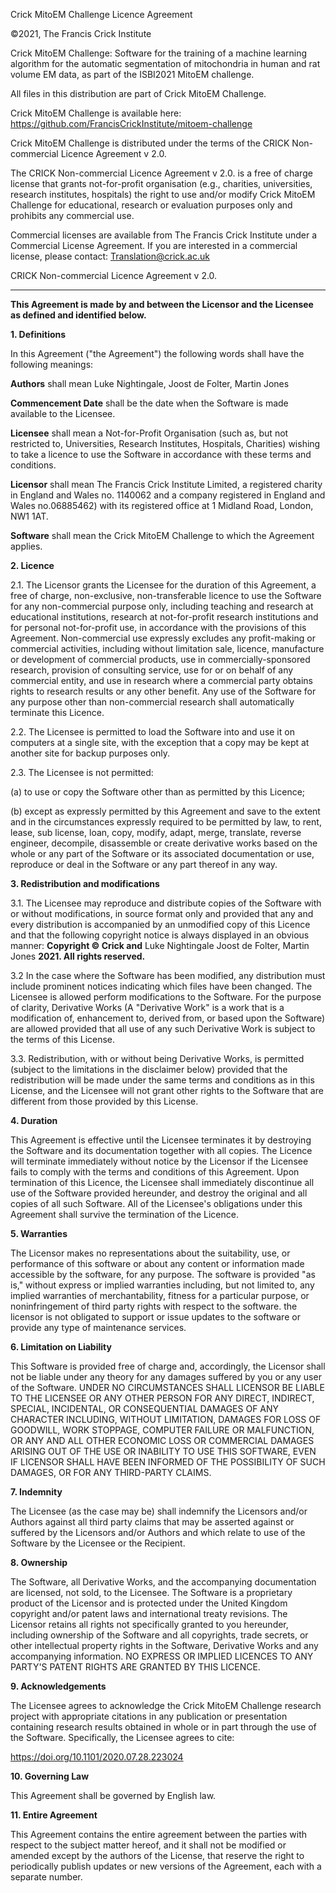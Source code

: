 Crick MitoEM Challenge Licence Agreement

©2021, The Francis Crick Institute

Crick MitoEM Challenge: Software for the training of a machine learning algorithm for the automatic segmentation of mitochondria in human and rat volume EM data, as part of the ISBI2021 MitoEM challenge.

All files in this distribution are part of Crick MitoEM Challenge.

Crick MitoEM Challenge is available here: https://github.com/FrancisCrickInstitute/mitoem-challenge

Crick MitoEM Challenge is distributed under the terms of the CRICK Non-commercial Licence Agreement v 2.0.

The CRICK Non-commercial Licence Agreement v 2.0. is a free of charge license that grants not-for-profit organisation (e.g., charities, universities, research institutes, hospitals) the right to use and/or modify Crick MitoEM Challenge for educational, research or evaluation purposes only and prohibits any commercial use.

Commercial licenses are available from The Francis Crick Institute under a Commercial License Agreement. If you are interested in a commercial license, please contact: Translation@crick.ac.uk

CRICK Non-commercial Licence Agreement v 2.0.
___

**This Agreement is made by and between the Licensor and the Licensee as defined and identified below.**

**1. Definitions**

In this Agreement (&quot;the Agreement&quot;) the following words shall have the following meanings:

**Authors** shall mean Luke Nightingale, Joost de Folter, Martin Jones

**Commencement Date** shall be the date when the Software is made available to the Licensee.

**Licensee** shall mean a Not-for-Profit Organisation (such as, but not restricted to, Universities, Research Institutes, Hospitals, Charities) wishing to take a licence to use the Software in accordance with these terms and conditions.

**Licensor** shall mean The Francis Crick Institute Limited, a registered charity in England and Wales no. 1140062 and a company registered in England and Wales no.06885462) with its registered office at 1 Midland Road, London, NW1 1AT.

**Software**  shall mean the Crick MitoEM Challenge to which the Agreement applies.

**2. Licence**

2.1. The Licensor grants the Licensee for the duration of this Agreement, a free of charge, non-exclusive, non-transferable licence to use the Software for any non-commercial purpose only, including teaching and research at educational institutions, research at not-for-profit research institutions and for personal not-for-profit use, in accordance with the provisions of this Agreement. Non-commercial use expressly excludes any profit-making or commercial activities, including without limitation sale, licence, manufacture or development of commercial products, use in commercially-sponsored research, provision of consulting service, use for or on behalf of any commercial entity, and use in research where a commercial party obtains rights to research results or any other benefit. Any use of the Software for any purpose other than non-commercial research shall automatically terminate this Licence.

2.2. The Licensee is permitted to load the Software into and use it on computers at a single site, with the exception that a copy may be kept at another site for backup purposes only.

2.3. The Licensee is not permitted:

(a) to use or copy the Software other than as permitted by this Licence;

(b) except as expressly permitted by this Agreement and save to the extent and in the circumstances expressly required to be permitted by law, to rent, lease, sub license, loan, copy, modify, adapt, merge, translate, reverse engineer, decompile, disassemble or create derivative works based on the whole or any part of the Software or its associated documentation or use, reproduce or deal in the Software or any part thereof in any way.

**3. Redistribution and modifications**

3.1. The Licensee may reproduce and distribute copies of the Software with or without modifications, in source format only and provided that any and every distribution is accompanied by an unmodified copy of this Licence and that the following copyright notice is always displayed in an obvious manner:  **Copyright © Crick and** Luke Nightingale Joost de Folter, Martin Jones **2021. All rights reserved.**

3.2 In the case where the Software has been modified, any distribution must include prominent notices indicating which files have been changed. The Licensee is allowed perform modifications to the Software. For the purpose of clarity, Derivative Works (A &quot;Derivative Work&quot; is a work that is a modification of, enhancement to, derived from, or based upon the Software) are allowed provided that all use of any such Derivative Work is subject to the terms of this License.

3.3. Redistribution, with or without being Derivative Works, is permitted (subject to the limitations in the disclaimer below) provided that the redistribution will be made under the same terms and conditions as in this License, and the Licensee will not grant other rights to the Software that are different from those provided by this License.

**4. Duration**

This Agreement is effective until the Licensee terminates it by destroying the Software and its documentation together with all copies. The Licence will terminate immediately without notice by the Licensor if the Licensee fails to comply with the terms and conditions of this Agreement. Upon termination of this Licence, the Licensee shall immediately discontinue all use of the Software provided hereunder, and destroy the original and all copies of all such Software. All of the Licensee&#39;s obligations under this Agreement shall survive the termination of the Licence.

**5. Warranties**

The Licensor makes no representations about the suitability, use, or performance of this software or about any content or information made accessible by the software, for any purpose. The software is provided &quot;as is,&quot; without express or implied warranties including, but not limited to, any implied warranties of merchantability, fitness for a particular purpose, or noninfringement of third party rights with respect to the software. the licensor is not obligated to support or issue updates to the software or provide any type of maintenance services.

**6. Limitation on Liability**

This Software is provided free of charge and, accordingly, the Licensor shall not be liable under any theory for any damages suffered by you or any user of the Software. UNDER NO CIRCUMSTANCES SHALL LICENSOR BE LIABLE TO THE LICENSEE OR ANY OTHER PERSON FOR ANY DIRECT, INDIRECT, SPECIAL, INCIDENTAL, OR CONSEQUENTIAL DAMAGES OF ANY CHARACTER INCLUDING, WITHOUT LIMITATION, DAMAGES FOR LOSS OF GOODWILL, WORK STOPPAGE, COMPUTER FAILURE OR MALFUNCTION, OR ANY AND ALL OTHER ECONOMIC LOSS OR COMMERCIAL DAMAGES ARISING OUT OF THE USE OR INABILITY TO USE THIS SOFTWARE, EVEN IF LICENSOR SHALL HAVE BEEN INFORMED OF THE POSSIBILITY OF SUCH DAMAGES, OR FOR ANY THIRD-PARTY CLAIMS.

**7. Indemnity**

The Licensee (as the case may be) shall indemnify the Licensors and/or Authors against all third party claims that may be asserted against or suffered by the Licensors and/or Authors and which relate to use of the Software by the Licensee or the Recipient.

**8. Ownership**

The Software, all Derivative Works, and the accompanying documentation are licensed, not sold, to the Licensee. The Software is a proprietary product of the Licensor and is protected under the United Kingdom copyright and/or patent laws and international treaty revisions. The Licensor retains all rights not specifically granted to you hereunder, including ownership of the Software and all copyrights, trade secrets, or other intellectual property rights in the Software, Derivative Works and any accompanying information. NO EXPRESS OR IMPLIED LICENCES TO ANY PARTY&#39;S PATENT RIGHTS ARE GRANTED BY THIS LICENCE.

**9. Acknowledgements**

The Licensee agrees to acknowledge the Crick MitoEM Challenge research project with appropriate citations in any publication or presentation containing research results obtained in whole or in part through the use of the Software. Specifically, the Licensee agrees to cite:

https://doi.org/10.1101/2020.07.28.223024

**10. Governing Law**

This Agreement shall be governed by English law.

**11. Entire Agreement**

This Agreement contains the entire agreement between the parties with respect to the subject matter hereof, and it shall not be modified or amended except by the authors of the License, that reserve the right to periodically publish updates or new versions of the Agreement, each with a separate number.
